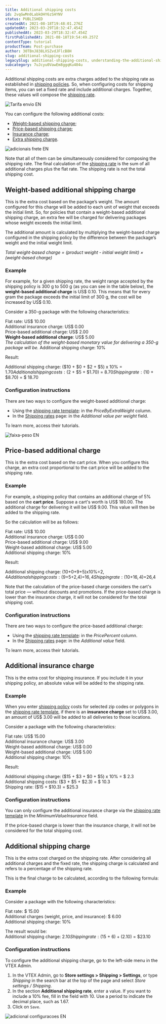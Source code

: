 ```yaml
---
title: Additional shipping costs
id: 2vqGwMn0LabkOHY6zSHYNV
status: PUBLISHED
createdAt: 2021-08-18T19:48:01.276Z
updatedAt: 2023-03-29T18:32:47.454Z
publishedAt: 2023-03-29T18:32:47.454Z
firstPublishedAt: 2021-08-18T19:54:49.257Z
contentType: tutorial
productTeam: Post-purchase
author: 30TBnJ838LXSZvdJFlcB8H
slug: additional-shipping-costs
legacySlug: additional-shipping-costs, understanding-the-additional-shipping-cost
subcategory: 7uJcyu0VawEm8ggqKu404u
---
```


Additional shipping costs are extra charges added to the shipping rate as established in [shipping policies](https://help.vtex.com/en/tutorial/politica-de-envio--tutorials_140). So, when configuring costs for shipping items, you can set a fixed rate and include additional charges. Together, these values will compose the [shipping rate](https://help.vtex.com/en/tutorial/gerenciar-valores-de-frete--tutorials_141). 

![Tarifa envio EN](//images.ctfassets.net/alneenqid6w5/21DY5nCwLfuquTatiw2Q3e/8aa8e3fcbe570f3862e3e31b3a7db0eb/Tarifa_envio_EN.svg)

You can configure the following additional costs:

* [Weight-based shipping charge](https://help.vtex.com/en/tutorial/additional-shipping-costs--2vqGwMn0LabkOHY6zSHYNV#weight-based-additional-shipping-charge);
* [Price-based shipping charge](https://help.vtex.com/en/tutorial/additional-shipping-costs--2vqGwMn0LabkOHY6zSHYNV#price-based-additional-charge);
* [Insurance charge](https://help.vtex.com/en/tutorial/additional-shipping-costs--2vqGwMn0LabkOHY6zSHYNV#additional-insurance-charge);
* [Extra shipping charge](https://help.vtex.com/en/tutorial/additional-shipping-costs--2vqGwMn0LabkOHY6zSHYNV#additional-shipping-charge).

![adicionais frete EN](//images.ctfassets.net/alneenqid6w5/3j3VNUKq6qTGJRfGWGbc14/eee27446335556a96fece61f8d2f0e8f/adicionais_frete_EN.svg)

<div class="alert alert-danger">
Note that all of them can be simultaneously considered for composing the shipping rate. The final calculation of the <a href="https://help.vtex.com/en/tutorial/tarifas-de-envio--1Balpg3rv0854udEPedvMM">shipping rate</a> is the sum of all additional charges plus the flat rate. 
The shipping rate is not the total shipping cost.
</div>

## Weight-based additional shipping charge

This is the extra cost based on the package’s weight. The amount configured for this charge will be added to each unit of weight that exceeds the initial limit. So, for policies that contain a weight-based additional shipping charge, an extra fee will be charged for delivering packages whose weight exceeds the initial limit. 

The additional amount is calculated by multiplying the weight-based charge configured in the shipping policy by the difference between the package’s weight and the initial weight limit.

_Total weight-based charge = (product weight - initial weight limit) × (weight-based charge)_

### Example

For example, for a given shipping rate, the weight range accepted by the shipping policy is 300 g to 500 g (as you can see in the table below), the **weight-based additional charge** is US$ 0.10. This means that for every gram the package exceeds the initial limit of 300 g, the cost will be increased by US$ 0.10. 

Consider a 350-g package with the following characteristics:

Flat rate: US$ 10.00  
Additional insurance charge: US$ 0.00  
Price-based additional charge: US$ 2.00  
**Weight-based additional charge**: US$ 5.00  
_The calculation of the weight-based monetary value for delivering a 350-g package will be._ 
Additional shipping charge: 10%      

Result:

Additional shipping charge: ($10 + $0 + $2 + $5) x 10% = $1.70  
Additional shipping costs: ($2 + $5 + $1.70) = $8.70  
Shipping rate: ($10 + $8.70) = $ 18.70  

### Configuration instructions 

There are two ways to configure the weight-based additional charge:

* Using the [shipping rate template](https://help.vtex.com/en/tutorial/planilha-de-frete--tutorials_127): in the _PriceByExtraWeight_ column.
* In the [Shipping rates](https://help.vtex.com/en/tutorial/gerenciar-tarifas-de-envio--tutorials_141) page: in the _Additional value per weight_ field.

To learn more, access their tutorials.

![faixa-peso EN](//images.ctfassets.net/alneenqid6w5/4s9nSGox3lNthbGiDUdOFq/df911253923073437cf3708e1d2b753b/faixa-peso_EN.png)

## Price-based additional charge

This is the extra cost based on the cart price. When you configure this charge, an extra cost proportional to the cart price will be added to the shipping rate. 

### Example

For example, a shipping policy that contains an additional charge of 5% based on the **cart price**. Suppose a cart's worth is US$ 180.00. The additional charge for delivering it will be US$ 9.00. This value will then be added to the shipping rate.

So the calculation will be as follows:

Flat rate: US$ 10.00  
Additional insurance charge: US$ 0.00  
Price-based additional charge: US$ 9.00  
Weight-based additional charge: US$ 5.00  
Additional shipping charge: 10%  

Result:

Additional shipping charge: ($10+$0+$9+$5)x10%=$2,4  
Additional shipping costs:($9+$5+$2,4)=$16,4  
Shipping rate: ($10+$16,4)=$26,4  

<div class="alert alert-danger">
Note that the calculation of the price-based charge considers the cart's total price — without discounts and promotions. If the price-based charge is lower than the insurance charge, it will not be considered for the total shipping cost.
</div>

### Configuration instructions 

There are two ways to configure the price-based additional charge:

* Using the [shipping rate template](https://help.vtex.com/en/tutorial/planilha-de-frete--tutorials_127): in the _PricePercent_ column.
* In the [Shipping rates](https://help.vtex.com/en/tutorial/gerenciar-tarifas-de-envio--tutorials_141) page: in the _Additional value_ field.

To learn more, access their tutorials.

## Additional insurance charge

This is the extra cost for shipping insurance. If you include it in your shipping policy, an absolute value will be added to the shipping rate.

### Example

When you enter [shipping policy](https://help.vtex.com/en/tutorial/politica-de-envio--tutorials_140) costs for selected zip codes or polygons in the [shipping rate template](https://help.vtex.com/en/tutorial/planilha-de-frete--tutorials_127), if there is an **insurance charge** set to US$ 3.00, an amount of US$ 3.00 will be added to all deliveries to those locations.

Consider a package with the following characteristics:

Flat rate: US$ 15.00  
Additional insurance charge: US$ 3.00  
Weight-based additional charge: US$ 0.00  
Weight-based additional charge: US$ 5.00  
Additional shipping charge: 10%  

Result:

Additional shipping charge: ($15 + $3 + $0 + $5) x 10% = $ 2.3  
Additional shipping costs: ($3 + $5 + $2.3) = $ 10.3  
Shipping rate: ($15 + $10.3) = $25.3  

### Configuration instructions 

You can only configure the additional insurance charge via the [shipping rate template](https://help.vtex.com/en/tutorial/planilha-de-frete--tutorials_127) in the _MinimumValueInsurance_ field.

<div class="alert alert-danger">
If the price-based charge is lower than the insurance charge, it will not be considered for the total shipping cost.
</div>

## Additional shipping charge

This is the extra cost charged on the shipping rate. After considering all additional charges and the fixed rate, the shipping charge is calculated and refers to a percentage of the shipping rate. 

This is the final charge to be calculated, according to the following formula:

### Example

Consider a package with the following characteristics:

Flat rate: $ 15.00  
Additional charges (weight, price, and insurance): $ 6.00  
Additional shipping charge: 10%  

The result would be:  
Additional shipping charge: $2.10  
Shipping rate: ($15 + $6) + ($2.10) = $23.10  

### Configuration instructions 

To configure the additional shipping charge, go to the left-side menu in the VTEX Admin.

1. In the VTEX Admin, go to **Store settings > Shipping > Settings**, or type *Shipping* in the search bar at the top of the page and select *Store settings / Shipping*.    
2. In the section **Additional shipping rate**, enter a value.
    If you want to include a 10% fee, fill in the field with 10. Use a period to indicate the decimal place, such as 1.67.
3. Click on `Save`.

![adicional configuracoes EN](//images.ctfassets.net/alneenqid6w5/2pVEQFyDHdXcZYpkQW85m0/2a2708eaac81731568792959f167bdd9/adicional_configuracoes_EN.png)
